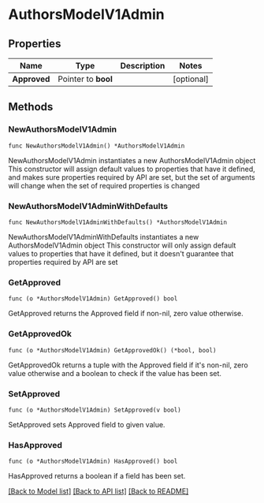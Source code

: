# AuthorsModelV1Admin

## Properties

Name | Type | Description | Notes
------------ | ------------- | ------------- | -------------
**Approved** | Pointer to **bool** |  | [optional] 

## Methods

### NewAuthorsModelV1Admin

`func NewAuthorsModelV1Admin() *AuthorsModelV1Admin`

NewAuthorsModelV1Admin instantiates a new AuthorsModelV1Admin object
This constructor will assign default values to properties that have it defined,
and makes sure properties required by API are set, but the set of arguments
will change when the set of required properties is changed

### NewAuthorsModelV1AdminWithDefaults

`func NewAuthorsModelV1AdminWithDefaults() *AuthorsModelV1Admin`

NewAuthorsModelV1AdminWithDefaults instantiates a new AuthorsModelV1Admin object
This constructor will only assign default values to properties that have it defined,
but it doesn't guarantee that properties required by API are set

### GetApproved

`func (o *AuthorsModelV1Admin) GetApproved() bool`

GetApproved returns the Approved field if non-nil, zero value otherwise.

### GetApprovedOk

`func (o *AuthorsModelV1Admin) GetApprovedOk() (*bool, bool)`

GetApprovedOk returns a tuple with the Approved field if it's non-nil, zero value otherwise
and a boolean to check if the value has been set.

### SetApproved

`func (o *AuthorsModelV1Admin) SetApproved(v bool)`

SetApproved sets Approved field to given value.

### HasApproved

`func (o *AuthorsModelV1Admin) HasApproved() bool`

HasApproved returns a boolean if a field has been set.


[[Back to Model list]](../README.md#documentation-for-models) [[Back to API list]](../README.md#documentation-for-api-endpoints) [[Back to README]](../README.md)


